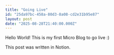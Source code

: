 ```yaml
---
title: "Going Live"
id: "25da97bc-458a-80d3-8a08-cd2e31b95e87"
layout: post
date: "2025-08-28T21:40:00.000Z"
---
```


Hello World! This is my first Micro Blog to go live :)


This post was written in Notion.

